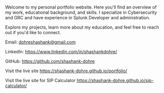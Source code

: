Welcome to my personal portfolio website. Here you'll find an overview of my work, educational background, and skills. I specialize in Cybersecurity and GRC and have experience in Splunk Developer and administration.

Explore my projects, learn more about my education, and feel free to reach out if you'd like to connect.

Email: dohreshashank@gmail.com

LinkedIn: https://www.linkedin.com/in/shashankdohre/

GitHub: https://github.com/shashank-dohre

Visit the live site https://shashank-dohre.github.io/portfolio/

Visit the live site for SIP Calculator https://shashank-dohre.github.io/sip-calculator/

